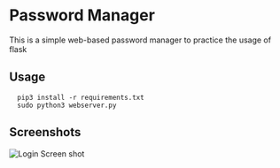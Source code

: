 
# Password Manager

This is a simple web-based password manager to practice the usage of flask





## Usage

```
  pip3 install -r requirements.txt
  sudo python3 webserver.py 
```
    


## Screenshots

![Login Screen shot](https://i.ibb.co/X2rTSck/Screenshot-from-2022-08-18-21-26-22.png)

